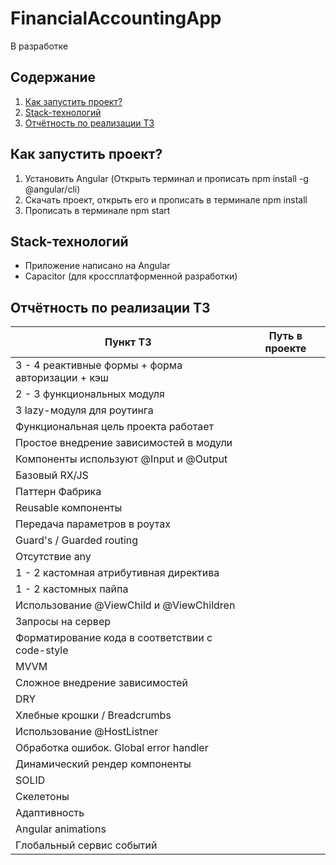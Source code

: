 # FinancialAccountingApp
В разработке

## Содержание

1. <a href = "#start">Как запустить проект?</a>
2. <a href = "#stack">Stack-технологий</a>
6. <a href = "#technical_assignment">Отчётность по реализации ТЗ</a>
  
<a name = start></a>
## Как запустить проект?
  1. Установить Angular (Открыть терминал и прописать npm install -g @angular/cli)
  2. Скачать проект, открыть его и прописать в терминале npm install
  4. Прописать в терминале npm start
  
<a name = stack></a>  
## Stack-технологий
- Приложение написано на Angular
- Capacitor (для кроссплатформенной разработки)
 
<a name = technical_assignment></a>
## Отчётность по реализации ТЗ

| Пункт ТЗ | Путь в проекте  |
| ------- | --- |
| 3 - 4 реактивные формы + форма авторизации + кэш |  |
| 2 - 3 функциональных модуля |  |
| 3 lazy-модуля для роутинга |  |
| Функциональная цель проекта работает |  |
| Простое внедрение зависимостей в модули |  |
| Компоненты используют @Input и @Output |  |
| Базовый RX/JS |  |
| Паттерн Фабрика |  |
| Reusable компоненты |  |
| Передача параметров в роутах |  |
| Guard's / Guarded routing |  |
| Отсутствие any |  |
| 1 - 2 кастомная атрибутивная директива |  |
| 1 - 2 кастомных пайпа |  |
| Использование @ViewChild и @ViewChildren |  |
| Запросы на сервер |  |
| Форматирование кода в соответствии с code-style |  |
| MVVM |  |
| Сложное внедрение зависимостей |  |
| DRY |  |
| Хлебные крошки / Breadcrumbs |  |
| Использование @HostListner |  |
| Обработка ошибок. Global error handler |  |
| Динамический рендер компоненты |  |
| SOLID |  |
| Скелетоны |  |
| Адаптивность |  |
| Angular animations |  |
| Глобальный сервис событий |  |
